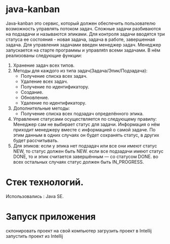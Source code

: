 # java-kanban
Java-kanban это сервис, который должен обеспечить пользователю возможность управлять потоком задач. Сложные задачи разбиваются на подзадачи и называются эпиками. Для контроля задачи вводятся три статуса ее состояния - новая задача, задача в работе, завершенная задача. Для управления задачами введен менеджер задач. Менеджер запускается на старте программы и управляtn всеми задачами. В нём реализованы следующие функции:
1. Хранение задач всех типов. 
2. Методы для каждого из типа задач(Задача/Эпик/Подзадача):
    - Получение списка всех задач.
    - Удаление всех задач.
    - Получение по идентификатору.
    - Создание. 
    - Обновление. 
    - Удаление по идентификатору.
3. Дополнительные методы:
    - Получение списка всех подзадач определённого эпика.
4. Управление статусами осуществляется по следующему правилу:
    Менеджер сам не выбирает статус для задачи. Информация о нём приходит менеджеру вместе 
    с информацией о самой задаче. По этим данным в одних случаях он будет сохранять статус, 
    в других будет рассчитывать.
5. Для эпиков: 
    если у эпика нет подзадач или все они имеют статус NEW, то статус должен быть NEW.
    если все подзадачи имеют статус DONE, то и эпик считается завершённым — со статусом DONE.
    во всех остальных случаях статус должен быть IN_PROGRESS.
# Стек технологий.
Использовались : Java SE.
# Запуск приложения
склонировать проект на свой компьютер
загрузить проект в Intellij
запустить проект из Intellij


